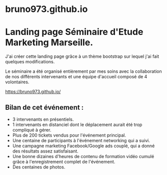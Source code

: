 # bruno973.github.io

# Landing page Séminaire d'Etude Marketing Marseille.

J'ai créer cette landing page grâce à un thème bootstrap sur lequel j'ai fait quelques modifications.

Le séminaire a été organisé entièrement par mes soins avec la collaboration de nos différents intervenants et une équipe d'accueil composé de 4 volontaires.

https://bruno973.github.io/

## Bilan de cet événement :

- 3 intervenants en présentiels.
- 1 intervenants en distanciel dont le déplacement aurait été trop compliqué à gérer.
- Plus de 200 tickets vendus pour l'événement principal.
- Une centaine de participants à l'événement networking qui a suivi.
- Une campagne marketing Facebook/Google ads couplé, qui a donné des résultats assez satisfaisant.
- Une bonne dizaines d'heures de contenu de formation vidéo cumulé grâce à l'enregistrement complet de l'événement.
- Des centaines de photos.
